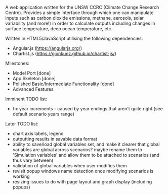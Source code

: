 A web application written for the UNSW CCRC (Climate Change Research Centre). Provides a simple interface through which one can manipulate inputs such as carbon dioxide emissions, methane, aerosols, solar variability (and more!) in order to calculate outputs including changes in surface temperature, deep ocean temperature, etc.

Written in HTML5/JavaScript utilising the following dependencies:
- Angular.js (https://angularjs.org/)
- Chartist.js (https://gionkunz.github.io/chartist-js/)

Milestones:
- Model Port [done]
- App Skeleton [done]
- Polished Basic/Intermediate Functionality [done]
- Advanced Features

Imminent TODO list:
- fix year increments - caused by year endings that aren't quite right (see default scenario years range)

Later TODO list:
- chart axis labels, legend
- outputting results in savable data format
- ability to save/load global variables set, and make it clearer that global variables are global across scenarios? maybe rename them to 'Simulation variables' and allow them to be attached to scenarios (and thus vary between)
- validation of global variables when user modifies them
- revisit popup windows name detection once modifying scenarios is working
- resizing issues to do with page layout and graph display (including popups)
